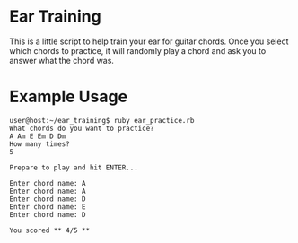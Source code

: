 Ear Training
============

This is a little script to help train your ear for guitar chords. Once you select which chords to practice, it will randomly play a chord and ask you to answer what the chord was.

Example Usage
=============

    user@host:~/ear_training$ ruby ear_practice.rb 
    What chords do you want to practice?
    A Am E Em D Dm
    How many times?
    5

    Prepare to play and hit ENTER...

    Enter chord name: A
    Enter chord name: A
    Enter chord name: D
    Enter chord name: E
    Enter chord name: D

    You scored ** 4/5 **


